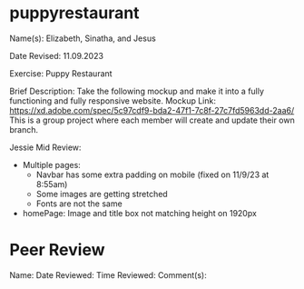 # puppyrestaurant
Name(s): Elizabeth, Sinatha, and Jesus 

Date Revised: 11.09.2023

Exercise: Puppy Restaurant

Brief Description: Take the following mockup and make it into a fully functioning and fully responsive website.
                   Mockup Link: https://xd.adobe.com/spec/5c97cdf9-bda2-47f1-7c8f-27c7fd5963dd-2aa6/
                   This is a group project where each member will create and update their own branch.


Jessie Mid Review:
- Multiple pages:
  - Navbar has some extra padding on mobile (fixed on 11/9/23 at 8:55am)
  - Some images are getting stretched
  - Fonts are not the same
- homePage: Image and title box not matching height on 1920px


# Peer Review
Name: 
Date Reviewed: 
Time Reviewed: 
Comment(s): 
